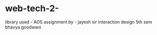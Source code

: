 # web-tech-2-
library used - AOS 
assignment by - jayesh sir 
interaction design 5th sem 
bhavya goodwani 
